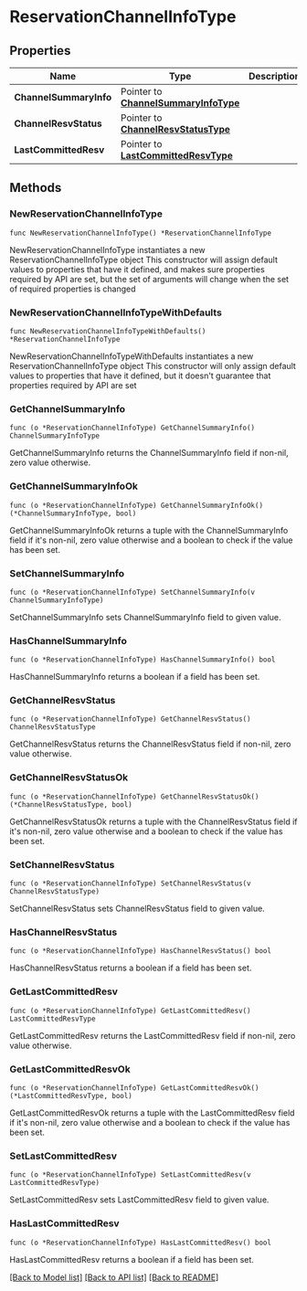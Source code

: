 # ReservationChannelInfoType

## Properties

Name | Type | Description | Notes
------------ | ------------- | ------------- | -------------
**ChannelSummaryInfo** | Pointer to [**ChannelSummaryInfoType**](ChannelSummaryInfoType.md) |  | [optional] 
**ChannelResvStatus** | Pointer to [**ChannelResvStatusType**](ChannelResvStatusType.md) |  | [optional] 
**LastCommittedResv** | Pointer to [**LastCommittedResvType**](LastCommittedResvType.md) |  | [optional] 

## Methods

### NewReservationChannelInfoType

`func NewReservationChannelInfoType() *ReservationChannelInfoType`

NewReservationChannelInfoType instantiates a new ReservationChannelInfoType object
This constructor will assign default values to properties that have it defined,
and makes sure properties required by API are set, but the set of arguments
will change when the set of required properties is changed

### NewReservationChannelInfoTypeWithDefaults

`func NewReservationChannelInfoTypeWithDefaults() *ReservationChannelInfoType`

NewReservationChannelInfoTypeWithDefaults instantiates a new ReservationChannelInfoType object
This constructor will only assign default values to properties that have it defined,
but it doesn't guarantee that properties required by API are set

### GetChannelSummaryInfo

`func (o *ReservationChannelInfoType) GetChannelSummaryInfo() ChannelSummaryInfoType`

GetChannelSummaryInfo returns the ChannelSummaryInfo field if non-nil, zero value otherwise.

### GetChannelSummaryInfoOk

`func (o *ReservationChannelInfoType) GetChannelSummaryInfoOk() (*ChannelSummaryInfoType, bool)`

GetChannelSummaryInfoOk returns a tuple with the ChannelSummaryInfo field if it's non-nil, zero value otherwise
and a boolean to check if the value has been set.

### SetChannelSummaryInfo

`func (o *ReservationChannelInfoType) SetChannelSummaryInfo(v ChannelSummaryInfoType)`

SetChannelSummaryInfo sets ChannelSummaryInfo field to given value.

### HasChannelSummaryInfo

`func (o *ReservationChannelInfoType) HasChannelSummaryInfo() bool`

HasChannelSummaryInfo returns a boolean if a field has been set.

### GetChannelResvStatus

`func (o *ReservationChannelInfoType) GetChannelResvStatus() ChannelResvStatusType`

GetChannelResvStatus returns the ChannelResvStatus field if non-nil, zero value otherwise.

### GetChannelResvStatusOk

`func (o *ReservationChannelInfoType) GetChannelResvStatusOk() (*ChannelResvStatusType, bool)`

GetChannelResvStatusOk returns a tuple with the ChannelResvStatus field if it's non-nil, zero value otherwise
and a boolean to check if the value has been set.

### SetChannelResvStatus

`func (o *ReservationChannelInfoType) SetChannelResvStatus(v ChannelResvStatusType)`

SetChannelResvStatus sets ChannelResvStatus field to given value.

### HasChannelResvStatus

`func (o *ReservationChannelInfoType) HasChannelResvStatus() bool`

HasChannelResvStatus returns a boolean if a field has been set.

### GetLastCommittedResv

`func (o *ReservationChannelInfoType) GetLastCommittedResv() LastCommittedResvType`

GetLastCommittedResv returns the LastCommittedResv field if non-nil, zero value otherwise.

### GetLastCommittedResvOk

`func (o *ReservationChannelInfoType) GetLastCommittedResvOk() (*LastCommittedResvType, bool)`

GetLastCommittedResvOk returns a tuple with the LastCommittedResv field if it's non-nil, zero value otherwise
and a boolean to check if the value has been set.

### SetLastCommittedResv

`func (o *ReservationChannelInfoType) SetLastCommittedResv(v LastCommittedResvType)`

SetLastCommittedResv sets LastCommittedResv field to given value.

### HasLastCommittedResv

`func (o *ReservationChannelInfoType) HasLastCommittedResv() bool`

HasLastCommittedResv returns a boolean if a field has been set.


[[Back to Model list]](../README.md#documentation-for-models) [[Back to API list]](../README.md#documentation-for-api-endpoints) [[Back to README]](../README.md)


